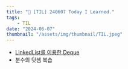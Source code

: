 ```yaml
---
title: "📝 [TIL] 240607 Today I Learned."
tags:
    - TIL
date: "2024-06-07"
thumbnail: "/assets/img/thumbnail/TIL.jpeg"
---
```


- [LinkedList를 이용한 Deque](https://www.devkobe24.com/Backend/AnD/2024-06-07-LinkedListDeque.html)
- 분수의 덧셈 복습
